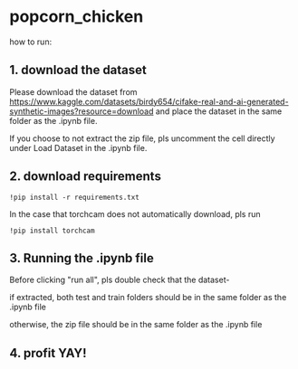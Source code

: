 # popcorn_chicken

how to run:

## 1. download the dataset
Please download the dataset from https://www.kaggle.com/datasets/birdy654/cifake-real-and-ai-generated-synthetic-images?resource=download
and place the dataset in the same folder as the .ipynb file.

If you choose to not extract the zip file, pls uncomment the cell directly under Load Dataset in the .ipynb file.


## 2. download requirements

```.
!pip install -r requirements.txt
```
In the case that torchcam does not automatically download, pls run
```
!pip install torchcam
```

## 3. Running the .ipynb file
Before clicking "run all", pls double check that the dataset- 

if extracted, both test and train folders should be in the same folder as the .ipynb file

otherwise, the zip file should be in the same folder as the .ipynb file

## 4. profit YAY!
